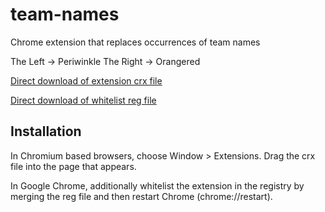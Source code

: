 team-names
=============

Chrome extension that replaces occurrences of team names

The Left  -> Periwinkle
The Right -> Orangered

[Direct download of extension crx file](https://github.com/acortelyou/team-names/blob/master/TeamNames.crx?raw=true)

[Direct download of whitelist reg file](https://github.com/acortelyou/team-names/blob/master/GoogleChromeExtensionInstallWhitelist.reg?raw=true)

Installation
------------

In Chromium based browsers, choose Window > Extensions.  Drag the crx file into the page that appears.

In Google Chrome, additionally whitelist the extension in the registry by merging the reg file and then restart Chrome (chrome://restart).
